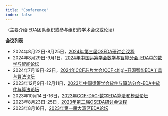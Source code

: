 ```yaml
---
title: "Conference"
index: false
---
```

（主要介绍iEDA团队组织或参与组织的学术会议或论坛）

**会议列表**

- 2024年8月22日-8月25日，[2024年第三届OSEDA研讨会议程](/activities/conferences/notice/third-OSEDA-workshop-24_notice.md)
- 2024年8月29日-9月1日，[2024年中国运筹学会数学与智能分会-EDA中的数学与智能论坛](/activities/conferences/agenda/ORSC-MA-24-EDA-session.md)
- 2024年7月19日-22日，[2024年CCF芯片大会(CCF chip)-开源智能EDA工具与算法论坛](/activities/conferences/agenda/CCF-chip-24-EDA-session.md)
- 2023年12月9日-12月11日，[2023年中国运筹学会软件与算法分会-EDA中软件与算法论坛](/activities/conferences/notice/third-OSEDA-workshop-24_notice.md)
- 2023年10月14日-16日，[2023年CCF-DAC-数字EDA算法和模型论坛](/activities/conferences/agenda/second-OSEDA-workshop-23.md)
- 2023年8月23日-25日，[2023年第二届OSEDA研讨会议程](/activities/conferences/agenda/second-OSEDA-workshop-23.md)
- 2023年8月16日，[2023年第一届大湾区EDA论坛](/activities/conferences/agenda/first-GBA-EDA-workshop-23.md)
